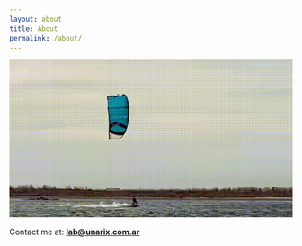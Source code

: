 ```yaml
---
layout: about
title: About
permalink: /about/
---
```


![Image](/imgs/kite.gif)

Contact me at: **lab@unarix.com.ar**

